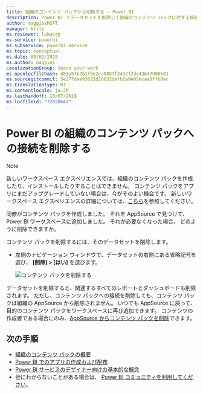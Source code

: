```yaml
---
title: 組織のコンテンツ パックから切断する - Power BI
description: Power BI でデータセットを削除して組織のコンテンツ パックに対する接続を削除する方法について説明します。
author: maggiesMSFT
manager: kfile
ms.reviewer: lukaszp
ms.service: powerbi
ms.subservice: powerbi-service
ms.topic: conceptual
ms.date: 08/02/2018
ms.author: maggies
LocalizationGroup: Share your work
ms.openlocfilehash: d83a57b2b1f8e2ca0887f2432f2de43647900b81
ms.sourcegitcommit: 5e277dae93832d10033defb2a9e85ecaa8ffb8ec
ms.translationtype: HT
ms.contentlocale: ja-JP
ms.lasthandoff: 10/07/2019
ms.locfileid: "72020647"
---
```

# <a name="remove-your-connection-to-a-power-bi-organizational-content-pack"></a>Power BI の組織のコンテンツ パックへの接続を削除する

> [!NOTE]
> 新しいワークスペース エクスペリエンスでは、組織のコンテンツ パックを作成したり、インストールしたりすることはできません。 コンテンツ パックをアプリにまだアップグレードしていない場合は、今がそのよい機会です。 新しいワークスペース エクスペリエンスの詳細については、[こちら](service-create-the-new-workspaces.md)を参照してください。
> 

同僚がコンテンツ パックを作成しました。 それを AppSource で見つけて、Power BI ワークスペースに追加しました。 それが必要なくなった場合、  どのように削除できますか。

コンテンツ パックを削除するには、そのデータセットを削除します。  

* 左側のナビゲーション ウィンドウで、データセットの右側にある省略記号を選び、 **[削除] \> [はい]** を選びます。  
  
  ![コンテンツ パックを削除する](media/service-organizational-content-pack-disconnect/power-bi-remove-organizational-content-pack-dataset.png)

データセットを削除すると、関連するすべてのレポートとダッシュボードも削除されます。 ただし、コンテンツ パックへの接続を削除しても、コンテンツ パックは組織の AppSource から削除されません。  いつでも AppSource に戻って、目的のコンテンツ パックをワークスペースに再び追加できます。 コンテンツの作成者である場合にのみ、[AppSource からコンテンツ パックを削除](service-organizational-content-pack-manage-update-delete.md)できます。

## <a name="next-steps"></a>次の手順
* [組織のコンテンツ パックの概要](service-organizational-content-pack-introduction.md) 
* [Power BI でのアプリの作成および配布](service-create-distribute-apps.md) 
* [Power BI サービスのデザイナー向けの基本的な概念](service-basic-concepts.md)  
* 他にわからないことがある場合は、 [Power BI コミュニティを利用してください](http://community.powerbi.com/)。

